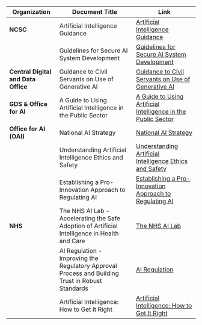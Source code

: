 | **Organization**                      | **Document Title**                                                                 | **Link**                                                                                                                                                                 |
|---------------------------------------|------------------------------------------------------------------------------------|-----------------------------------------------------------------------------------------------------------------------------------------------------------------------|
| **NCSC**                              | Artificial Intelligence Guidance                                                  | [Artificial Intelligence Guidance](https://www.ncsc.gov.uk/section/advice-guidance/all-topics?allTopics=true&topics=artificial%20intelligence&sort=date%2Bdesc)       |
|                                       | Guidelines for Secure AI System Development                                       | [Guidelines for Secure AI System Development](https://www.ncsc.gov.uk/files/Guidelines-for-secure-AI-system-development.pdf)                                           |
| **Central Digital and Data Office**   | Guidance to Civil Servants on Use of Generative AI                                | [Guidance to Civil Servants on Use of Generative AI](https://www.gov.uk/government/publications/guidance-to-civil-servants-on-use-of-generative-ai/guidance-to-civil-servants-on-use-of-generative-ai) |
| **GDS & Office for AI**               | A Guide to Using Artificial Intelligence in the Public Sector                     | [A Guide to Using Artificial Intelligence in the Public Sector](https://www.gov.uk/government/collections/a-guide-to-using-artificial-intelligence-in-the-public-sector) |
| **Office for AI (OAI)**               | National AI Strategy                                                              | [National AI Strategy](https://www.gov.uk/government/publications/national-ai-strategy)                                                                               |
|                                       | Understanding Artificial Intelligence Ethics and Safety                           | [Understanding Artificial Intelligence Ethics and Safety](https://www.gov.uk/guidance/understanding-artificial-intelligence-ethics-and-safety)                        |
|                                       | Establishing a Pro-Innovation Approach to Regulating AI                           | [Establishing a Pro-Innovation Approach to Regulating AI](https://www.gov.uk/government/publications/establishing-a-pro-innovation-approach-to-regulating-ai)         |
| **NHS**                               | The NHS AI Lab - Accelerating the Safe Adoption of Artificial Intelligence in Health and Care | [The NHS AI Lab](https://transform.england.nhs.uk/ai-lab/)                                                                                                             |
|                                       | AI Regulation - Improving the Regulatory Approval Process and Building Trust in Robust Standards | [AI Regulation](https://transform.england.nhs.uk/ai-lab/ai-lab-programmes/regulating-the-ai-ecosystem/)                                                              |
|                                       | Artificial Intelligence: How to Get It Right                                      | [Artificial Intelligence: How to Get It Right](https://transform.england.nhs.uk/media/documents/NHSX_AI_report.pdf)                                                   |
